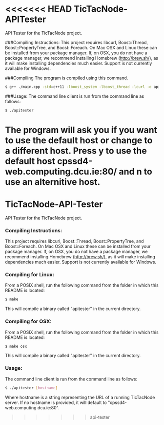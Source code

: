 <<<<<<< HEAD
TicTacNode-APITester
=============

API Tester for the TicTacNode project.

###Compiling Instructions:
This project requires libcurl, Boost::Thread, Boost::PropertyTree, and Boost::Foreach. On Mac OSX and 
Linux these can be installed from your package manager. If, on OSX, you do not have a package manager, we recommend 
installing Homebrew (http://brew.sh/), as it will make installing dependencies much easier.
 Support is not currently available for Windows.

###Compiling
The program is compiled using this command.
```bash
$ g++ ./main.cpp -std=c++11 -lboost_system -lboost_thread -lcurl -o apitester
```

###Usage:
The command line client is run from the command line as follows:
```bash
$ ./apitester
```

The program will ask you if you want to use the default host or change to a different host. Press y to use the default host cpssd4-web.computing.dcu.ie:80/ and n to use an alternitive host.
=======
TicTacNode-API-Tester
=====================

API Tester for the TicTacNode project.

### Compiling Instructions:

This project requires libcurl, Boost::Thread, Boost::PropertyTree, and Boost::Foreach. On Mac OSX and 
Linux these can be installed from your package manager. If, on OSX, you do not have a package manager, we recommend 
installing Homebrew (http://brew.sh/), as it will make installing dependencies much easier. Support is not currently available for Windows.
 
### Compiling for Linux: ###

From a POSIX shell, run the following command from the folder in which this README is located:
```bash
$ make
```
This will compile a binary called "apitester" in the current directory.

### Compiling for OSX: ###

From a POSIX shell, run the following command from the folder in which this README is located:
```bash
$ make osx
```
This will compile a binary called "apitester" in the current directory.

### Usage: ###
The command line client is run from the command line as follows:
```bash
$ ./apitester [hostname]
```
Where hostname is a string representing the URL of a running TicTacNode server. If no hostname is provided, it will default to "cpssd4-web.computing.dcu.ie:80".
>>>>>>> api-tester
